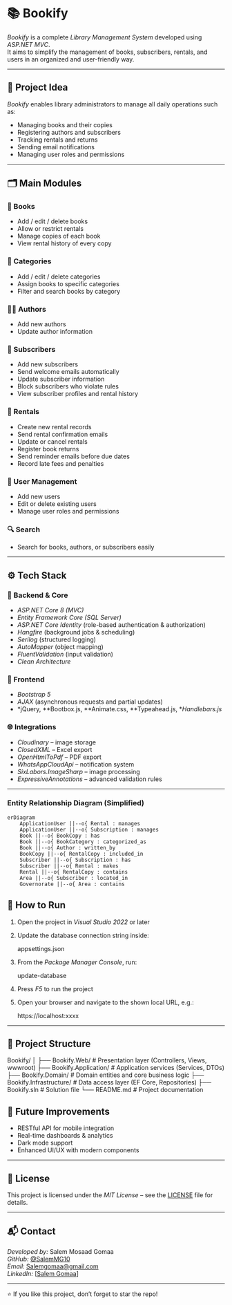 # 📚 Bookify

*Bookify* is a complete *Library Management System* developed using *ASP.NET MVC*.  
It aims to simplify the management of books, subscribers, rentals, and users in an organized and user-friendly way.

---

## 🧠 Project Idea

*Bookify* enables library administrators to manage all daily operations such as:
- Managing books and their copies  
- Registering authors and subscribers  
- Tracking rentals and returns  
- Sending email notifications  
- Managing user roles and permissions  

---

## 🗂 Main Modules

### 📘 Books
- Add / edit / delete books  
- Allow or restrict rentals  
- Manage copies of each book  
- View rental history of every copy  

### 📂 Categories
- Add / edit / delete categories  
- Assign books to specific categories  
- Filter and search books by category

### 🧑‍💻 Authors
- Add new authors  
- Update author information  

### 🙋 Subscribers
- Add new subscribers  
- Send welcome emails automatically  
- Update subscriber information  
- Block subscribers who violate rules  
- View subscriber profiles and rental history  

### 🔄 Rentals
- Create new rental records  
- Send rental confirmation emails  
- Update or cancel rentals  
- Register book returns  
- Send reminder emails before due dates  
- Record late fees and penalties  

### 🔐 User Management
- Add new users  
- Edit or delete existing users  
- Manage user roles and permissions  

### 🔍 Search
- Search for books, authors, or subscribers easily  

---

## ⚙ Tech Stack

### 🧩 Backend & Core
- *ASP.NET Core 8 (MVC)*  
- *Entity Framework Core (SQL Server)*  
- *ASP.NET Core Identity* (role-based authentication & authorization)  
- *Hangfire* (background jobs & scheduling)  
- *Serilog* (structured logging)  
- *AutoMapper* (object mapping)  
- *FluentValidation* (input validation)  
- *Clean Architecture*  

### 🎨 Frontend
- *Bootstrap 5*  
- *AJAX* (asynchronous requests and partial updates)  
- *jQuery, **Bootbox.js, **Animate.css, **Typeahead.js, **Handlebars.js*  

### 🌐 Integrations
- *Cloudinary* – image storage  
- *ClosedXML* – Excel export  
- *OpenHtmlToPdf* – PDF export  
- *WhatsAppCloudApi* – notification system  
- *SixLabors.ImageSharp* – image processing  
- *ExpressiveAnnotations* – advanced validation rules

---

### **Entity Relationship Diagram (Simplified)**

```mermaid
erDiagram
    ApplicationUser ||--o{ Rental : manages
    ApplicationUser ||--o{ Subscription : manages
    Book ||--o{ BookCopy : has
    Book ||--o{ BookCategory : categorized_as
    Book ||--o{ Author : written_by
    BookCopy ||--o{ RentalCopy : included_in
    Subscriber ||--o{ Subscription : has
    Subscriber ||--o{ Rental : makes
    Rental ||--o{ RentalCopy : contains
    Area ||--o{ Subscriber : located_in
    Governorate ||--o{ Area : contains
```

## 🚀 How to Run

1. Open the project in *Visual Studio 2022* or later  
2. Update the database connection string inside:
   
   appsettings.json
   
3. From the *Package Manager Console*, run:
   
   update-database
   
4. Press *F5* to run the project  
5. Open your browser and navigate to the shown local URL, e.g.:
   
   https://localhost:xxxx

---

## 🧩 Project Structure

Bookify/
│
├── Bookify.Web/            # Presentation layer (Controllers, Views, wwwroot)
├── Bookify.Application/    # Application services (Services, DTOs)
├── Bookify.Domain/         # Domain entities and core business logic
├── Bookify.Infrastructure/ # Data access layer (EF Core, Repositories)
├── Bookify.sln             # Solution file
└── README.md               # Project documentation

## 🌟 Future Improvements
- RESTful API for mobile integration  
- Real-time dashboards & analytics  
- Dark mode support  
- Enhanced UI/UX with modern components  

---

## 🪪 License
This project is licensed under the *MIT License* – see the [LICENSE]([LICENSE](https://opensource.org/licenses/MIT)) file for details.

---

## 📬 Contact

*Developed by:* Salem Mosaad Gomaa  
*GitHub:* [@SalemMG10](https://github.com/SalemMG10)  
*Email:* Salemgomaa@gmail.com  
*LinkedIn:* [[Salem Gomaa](https://www.linkedin.com/in/salem-gomaa-9864632a6)]

---

⭐ If you like this project, don’t forget to star the repo!
   
